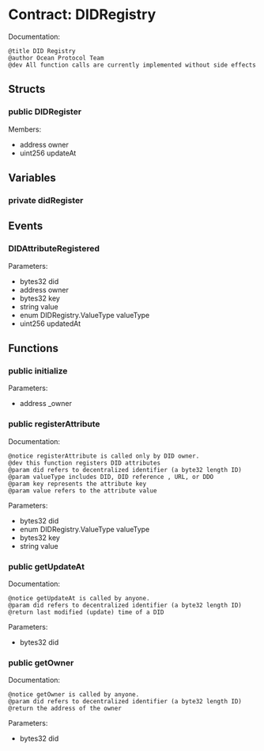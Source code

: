 
# Contract: DIDRegistry

Documentation:
```
@title DID Registry
@author Ocean Protocol Team
@dev All function calls are currently implemented without side effects
```

## Structs

### public DIDRegister
Members:
* address owner
* uint256 updateAt

## Variables

### private didRegister

## Events

###  DIDAttributeRegistered
Parameters:
* bytes32 did
* address owner
* bytes32 key
* string value
* enum DIDRegistry.ValueType valueType
* uint256 updatedAt

## Functions

### public initialize
Parameters:
* address _owner

### public registerAttribute

Documentation:

```
@notice registerAttribute is called only by DID owner.
@dev this function registers DID attributes
@param did refers to decentralized identifier (a byte32 length ID)
@param valueType includes DID, DID reference , URL, or DDO
@param key represents the attribute key
@param value refers to the attribute value
```
Parameters:
* bytes32 did
* enum DIDRegistry.ValueType valueType
* bytes32 key
* string value

### public getUpdateAt

Documentation:

```
@notice getUpdateAt is called by anyone.
@param did refers to decentralized identifier (a byte32 length ID)
@return last modified (update) time of a DID
```
Parameters:
* bytes32 did

### public getOwner

Documentation:

```
@notice getOwner is called by anyone.
@param did refers to decentralized identifier (a byte32 length ID)
@return the address of the owner
```
Parameters:
* bytes32 did
